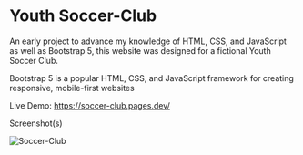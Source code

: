 # Youth Soccer-Club
An early project to advance my knowledge of HTML, CSS, and JavaScript as well as Bootstrap 5, this website was designed for a fictional Youth Soccer Club.

Bootstrap 5 is a popular HTML, CSS, and JavaScript framework for creating responsive, mobile-first websites
 
 Live Demo: https://soccer-club.pages.dev/
 
 Screenshot(s)
 

![Soccer-Club](https://user-images.githubusercontent.com/25801484/158863389-ccb68ef5-b468-414c-8fd1-88c0142a5f68.png)
